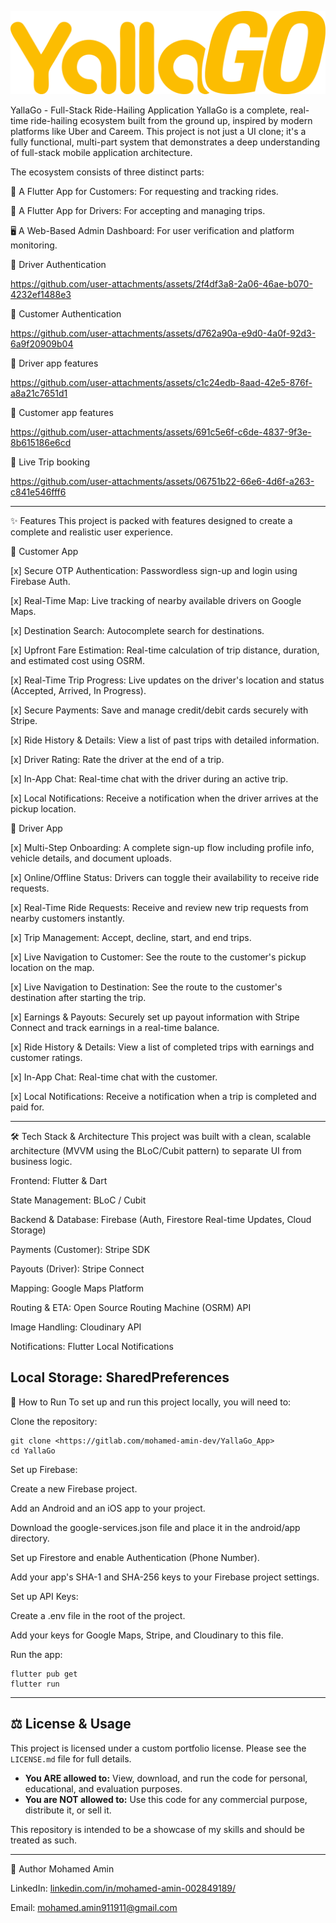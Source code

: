 ![1](assets/images/logo5.png)

YallaGo - Full-Stack Ride-Hailing Application
YallaGo is a complete, real-time ride-hailing ecosystem built from the ground up, inspired by modern platforms like Uber and Careem. This project is not just a UI clone; it's a fully functional, multi-part system that demonstrates a deep understanding of full-stack mobile application architecture.

The ecosystem consists of three distinct parts:

📱 A Flutter App for Customers: For requesting and tracking rides.

🚗 A Flutter App for Drivers: For accepting and managing trips.

🖥️ A Web-Based Admin Dashboard: For user verification and platform monitoring.

🎥 Driver Authentication

https://github.com/user-attachments/assets/2f4df3a8-2a06-46ae-b070-4232ef1488e3



🎥 Customer Authentication

https://github.com/user-attachments/assets/d762a90a-e9d0-4a0f-92d3-6a9f20909b04



🎥 Driver app features

https://github.com/user-attachments/assets/c1c24edb-8aad-42e5-876f-a8a21c7651d1



🎥 Customer app features

https://github.com/user-attachments/assets/691c5e6f-c6de-4837-9f3e-8b615186e6cd



🎥 Live Trip booking

https://github.com/user-attachments/assets/06751b22-66e6-4d6f-a263-c841e546fff6




---
✨ Features
This project is packed with features designed to create a complete and realistic user experience.

👤 Customer App

[x] Secure OTP Authentication: Passwordless sign-up and login using Firebase Auth.

[x] Real-Time Map: Live tracking of nearby available drivers on Google Maps.

[x] Destination Search: Autocomplete search for destinations.

[x] Upfront Fare Estimation: Real-time calculation of trip distance, duration, and estimated cost using OSRM.

[x] Real-Time Trip Progress: Live updates on the driver's location and status (Accepted, Arrived, In Progress).

[x] Secure Payments: Save and manage credit/debit cards securely with Stripe.

[x] Ride History & Details: View a list of past trips with detailed information.

[x] Driver Rating: Rate the driver at the end of a trip.

[x] In-App Chat: Real-time chat with the driver during an active trip.

[x] Local Notifications: Receive a notification when the driver arrives at the pickup location.


🚗 Driver App

[x] Multi-Step Onboarding: A complete sign-up flow including profile info, vehicle details, and document uploads.

[x] Online/Offline Status: Drivers can toggle their availability to receive ride requests.

[x] Real-Time Ride Requests: Receive and review new trip requests from nearby customers instantly.

[x] Trip Management: Accept, decline, start, and end trips.

[x] Live Navigation to Customer: See the route to the customer's pickup location on the map.

[x] Live Navigation to Destination: See the route to the customer's destination after starting the trip.

[x] Earnings & Payouts: Securely set up payout information with Stripe Connect and track earnings in a real-time balance.

[x] Ride History & Details: View a list of completed trips with earnings and customer ratings.

[x] In-App Chat: Real-time chat with the customer.

[x] Local Notifications: Receive a notification when a trip is completed and paid for.


---
🛠️ Tech Stack & Architecture
This project was built with a clean, scalable architecture (MVVM using the BLoC/Cubit pattern) to separate UI from business logic.

Frontend: Flutter & Dart

State Management: BLoC / Cubit

Backend & Database: Firebase (Auth, Firestore Real-time Updates, Cloud Storage)

Payments (Customer): Stripe SDK

Payouts (Driver): Stripe Connect

Mapping: Google Maps Platform

Routing & ETA: Open Source Routing Machine (OSRM) API

Image Handling: Cloudinary API

Notifications: Flutter Local Notifications

Local Storage: SharedPreferences
---


🚀 How to Run
To set up and run this project locally, you will need to:

Clone the repository:

```
git clone <https://gitlab.com/mohamed-amin-dev/YallaGo_App>
cd YallaGo
```


Set up Firebase:

Create a new Firebase project.

Add an Android and an iOS app to your project.

Download the google-services.json file and place it in the android/app directory.

Set up Firestore and enable Authentication (Phone Number).

Add your app's SHA-1 and SHA-256 keys to your Firebase project settings.

Set up API Keys:

Create a .env file in the root of the project.

Add your keys for Google Maps, Stripe, and Cloudinary to this file.

Run the app:

```
flutter pub get
flutter run
```

---

## ⚖️ License & Usage

This project is licensed under a custom portfolio license. Please see the `LICENSE.md` file for full details.

-   **You ARE allowed to:** View, download, and run the code for personal, educational, and evaluation purposes.
-   **You are NOT allowed to:** Use this code for any commercial purpose, distribute it, or sell it.

This repository is intended to be a showcase of my skills and should be treated as such.

---

👤 Author
Mohamed Amin

LinkedIn: [linkedin.com/in/mohamed-amin-002849189/](url)

Email: [mohamed.amin911911@gmail.com](url)

